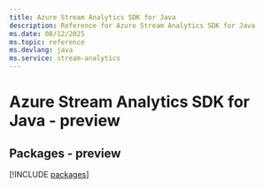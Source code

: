 ```yaml
---
title: Azure Stream Analytics SDK for Java
description: Reference for Azure Stream Analytics SDK for Java
ms.date: 08/12/2025
ms.topic: reference
ms.devlang: java
ms.service: stream-analytics
---
```

# Azure Stream Analytics SDK for Java - preview
## Packages - preview
[!INCLUDE [packages](stream-analytics-index.md)]